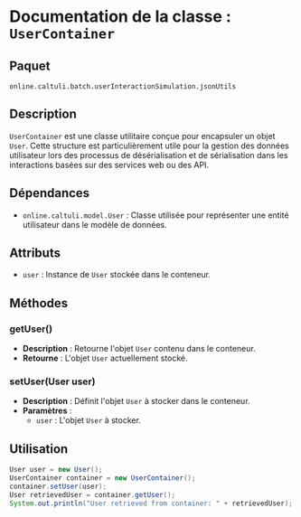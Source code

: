 # Documentation de la classe : `UserContainer`

## Paquet
`online.caltuli.batch.userInteractionSimulation.jsonUtils`

## Description
`UserContainer` est une classe utilitaire conçue pour encapsuler un objet `User`. Cette structure est particulièrement utile pour la gestion des données utilisateur lors des processus de désérialisation et de sérialisation dans les interactions basées sur des services web ou des API.

## Dépendances
- `online.caltuli.model.User` : Classe utilisée pour représenter une entité utilisateur dans le modèle de données.

## Attributs
- `user` : Instance de `User` stockée dans le conteneur.

## Méthodes
### getUser()
- **Description** : Retourne l'objet `User` contenu dans le conteneur.
- **Retourne** : L'objet `User` actuellement stocké.

### setUser(User user)
- **Description** : Définit l'objet `User` à stocker dans le conteneur.
- **Paramètres** :
    - `user` : L'objet `User` à stocker.

## Utilisation
```java
User user = new User();
UserContainer container = new UserContainer();
container.setUser(user);
User retrievedUser = container.getUser();
System.out.println("User retrieved from container: " + retrievedUser);

